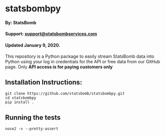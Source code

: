 # statsbombpy

#### By: StatsBomb

#### Support: support@statsbombservices.com

#### Updated January 9, 2020.

This repository is a Python package to easily stream StatsBomb data into Python using your log in credentials for the API or free data from our GitHub page. Only **API access is for paying customers only**

## Installation Instructions:

`git clone https://github.com/statsbomb/statsbombpy.git`  
`cd statsbombpy`  
`pip install .`

## Running the tests

`nose2 -v --pretty-assert`